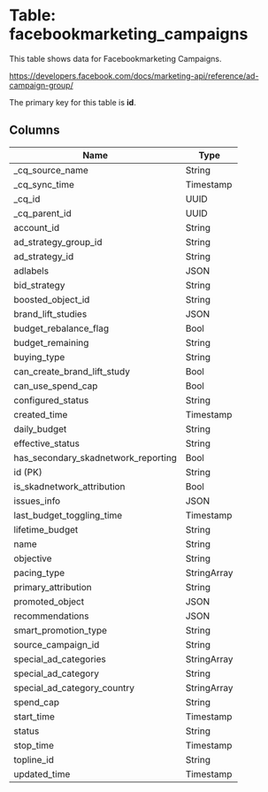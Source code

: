 # Table: facebookmarketing_campaigns

This table shows data for Facebookmarketing Campaigns.

https://developers.facebook.com/docs/marketing-api/reference/ad-campaign-group/

The primary key for this table is **id**.

## Columns

| Name          | Type          |
| ------------- | ------------- |
|_cq_source_name|String|
|_cq_sync_time|Timestamp|
|_cq_id|UUID|
|_cq_parent_id|UUID|
|account_id|String|
|ad_strategy_group_id|String|
|ad_strategy_id|String|
|adlabels|JSON|
|bid_strategy|String|
|boosted_object_id|String|
|brand_lift_studies|JSON|
|budget_rebalance_flag|Bool|
|budget_remaining|String|
|buying_type|String|
|can_create_brand_lift_study|Bool|
|can_use_spend_cap|Bool|
|configured_status|String|
|created_time|Timestamp|
|daily_budget|String|
|effective_status|String|
|has_secondary_skadnetwork_reporting|Bool|
|id (PK)|String|
|is_skadnetwork_attribution|Bool|
|issues_info|JSON|
|last_budget_toggling_time|Timestamp|
|lifetime_budget|String|
|name|String|
|objective|String|
|pacing_type|StringArray|
|primary_attribution|String|
|promoted_object|JSON|
|recommendations|JSON|
|smart_promotion_type|String|
|source_campaign_id|String|
|special_ad_categories|StringArray|
|special_ad_category|String|
|special_ad_category_country|StringArray|
|spend_cap|String|
|start_time|Timestamp|
|status|String|
|stop_time|Timestamp|
|topline_id|String|
|updated_time|Timestamp|
